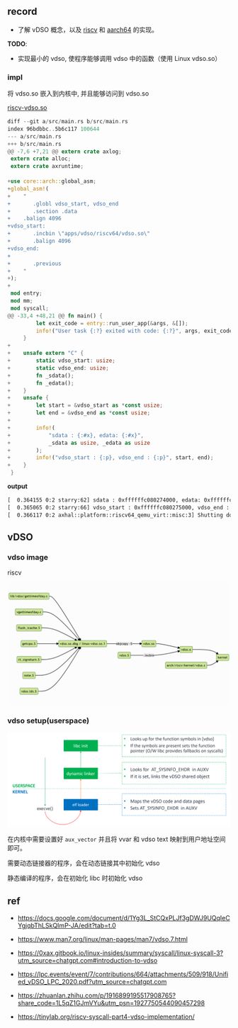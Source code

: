 ## record

- 了解 vDSO 概念，以及 [riscv](https://tinylab.org/riscv-syscall-part4-vdso-implementation/) 和 [aarch64](https://docs.google.com/document/d/1Yg3L_StCQxPLJf3gDWJ9UQqIeCYgjqbThLSkQImP-JA/edit?tab=t.0) 的实现。

**TODO**: 

- 实现最小的 vdso, 使程序能够调用 vdso 中的函数（使用 Linux vdso.so）

### impl

将 vdso.so 嵌入到内核中, 并且能够访问到 vdso.so

[riscv-vdso.so](https://github.com/asterinas/linux_vdso)

```rust
diff --git a/src/main.rs b/src/main.rs
index 96bdbbc..5b6c117 100644
--- a/src/main.rs
+++ b/src/main.rs
@@ -7,6 +7,21 @@ extern crate axlog;
 extern crate alloc;
 extern crate axruntime;

+use core::arch::global_asm;
+global_asm!(
+    "
+       .globl vdso_start, vdso_end
+       .section .data
+    .balign 4096
+vdso_start:
+       .incbin \"apps/vdso/riscv64/vdso.so\"
+       .balign 4096
+vdso_end:
+
+       .previous
+    "
+);
+
 mod entry;
 mod mm;
 mod syscall;
@@ -33,4 +48,21 @@ fn main() {
         let exit_code = entry::run_user_app(&args, &[]);
         info!("User task {:?} exited with code: {:?}", args, exit_code);
     }
+
+    unsafe extern "C" {
+        static vdso_start: usize;
+        static vdso_end: usize;
+        fn _sdata();
+        fn _edata();
+    }
+    unsafe {
+        let start = &vdso_start as *const usize;
+        let end = &vdso_end as *const usize;
+
+        info!(
+            "sdata : {:#x}, edata: {:#x}",
+            _sdata as usize, _edata as usize
+        );
+        info!("vdso_start : {:p}, vdso_end : {:p}", start, end);
+    }
 }
```

**output**

```txt
[  0.364155 0:2 starry:62] sdata : 0xffffffc080274000, edata: 0xffffffc080279000
[  0.365065 0:2 starry:66] vdso_start : 0xffffffc080275000, vdso_end : 0xffffffc080277000
[  0.366117 0:2 axhal::platform::riscv64_qemu_virt::misc:3] Shutting down...
```

## vDSO

### vdso image

riscv

![](./asserts/complier_vdso.png)

### vdso setup(userspace)

![](./asserts/vdso_setup.png)

在内核中需要设置好 `aux_vector` 并且将 vvar 和 vdso text 映射到用户地址空间即可。

需要动态链接器的程序，会在动态链接其中初始化 vdso

静态编译的程序，会在初始化 libc 时初始化 vdso

## ref

- https://docs.google.com/document/d/1Yg3L_StCQxPLJf3gDWJ9UQqIeCYgjqbThLSkQImP-JA/edit?tab=t.0

- https://www.man7.org/linux/man-pages/man7/vdso.7.html

- https://0xax.gitbook.io/linux-insides/summary/syscall/linux-syscall-3?utm_source=chatgpt.com#introduction-to-vdso

- https://lpc.events/event/7/contributions/664/attachments/509/918/Unified_vDSO_LPC_2020.pdf?utm_source=chatgpt.com

- https://zhuanlan.zhihu.com/p/1916899195517908765?share_code=1L5qZ1GJmVYu&utm_psn=1927750544090457298

- https://tinylab.org/riscv-syscall-part4-vdso-implementation/
